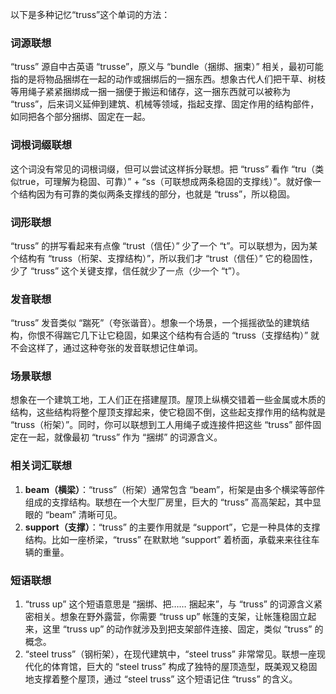 以下是多种记忆“truss”这个单词的方法：

### 词源联想
“truss” 源自中古英语 “trusse”，原义与 “bundle（捆绑、捆束）” 相关，最初可能指的是将物品捆绑在一起的动作或捆绑后的一捆东西。想象古代人们把干草、树枝等用绳子紧紧捆绑成一捆一捆便于搬运和储存，这一捆东西就可以被称为 “truss”，后来词义延伸到建筑、机械等领域，指起支撑、固定作用的结构部件，如同把各个部分捆绑、固定在一起。

### 词根词缀联想
这个词没有常见的词根词缀，但可以尝试这样拆分联想。把 “truss” 看作 “tru（类似true，可理解为稳固、可靠）” + “ss（可联想成两条稳固的支撑线）”。就好像一个结构因为有可靠的类似两条支撑线的部分，也就是 “truss”，所以稳固。

### 词形联想
“truss” 的拼写看起来有点像 “trust（信任）” 少了一个 “t”。可以联想为，因为某个结构有 “truss（桁架、支撑结构）”，所以我们才 “trust（信任）” 它的稳固性，少了 “truss” 这个关键支撑，信任就少了一点（少一个 “t”）。

### 发音联想
“truss” 发音类似 “踹死”（夸张谐音）。想象一个场景，一个摇摇欲坠的建筑结构，你恨不得踹它几下让它稳固，如果这个结构有合适的 “truss（支撑结构）” 就不会这样了，通过这种夸张的发音联想记住单词。

### 场景联想
想象在一个建筑工地，工人们正在搭建屋顶。屋顶上纵横交错着一些金属或木质的结构，这些结构将整个屋顶支撑起来，使它稳固不倒，这些起支撑作用的结构就是 “truss（桁架）”。同时，你可以联想到工人用绳子或连接件把这些 “truss” 部件固定在一起，就像最初 “truss” 作为 “捆绑” 的词源含义。

### 相关词汇联想
1. **beam（横梁）**：“truss”（桁架）通常包含 “beam”，桁架是由多个横梁等部件组成的支撑结构。联想在一个大型厂房里，巨大的 “truss” 高高架起，其中显眼的 “beam” 清晰可见。
2. **support（支撑）**：“truss” 的主要作用就是 “support”，它是一种具体的支撑结构。比如一座桥梁，“truss” 在默默地 “support” 着桥面，承载来来往往车辆的重量。

### 短语联想
1. “truss up” 这个短语意思是 “捆绑、把…… 捆起来”，与 “truss” 的词源含义紧密相关。想象在野外露营，你需要 “truss up” 帐篷的支架，让帐篷稳固立起来，这里 “truss up” 的动作就涉及到把支架部件连接、固定，类似 “truss” 的概念。
2. “steel truss”（钢桁架），在现代建筑中，“steel truss” 非常常见。联想一座现代化的体育馆，巨大的 “steel truss” 构成了独特的屋顶造型，既美观又稳固地支撑着整个屋顶，通过 “steel truss” 这个短语记住 “truss” 的含义。 